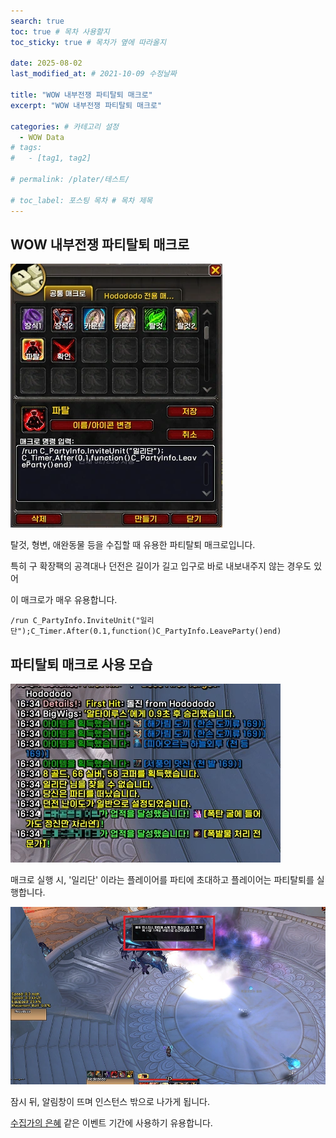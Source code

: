 ```yaml
---
search: true
toc: true # 목차 사용할지
toc_sticky: true # 목차가 옆에 따라올지

date: 2025-08-02
last_modified_at: # 2021-10-09 수정날짜

title: "WOW 내부전쟁 파티탈퇴 매크로"
excerpt: "WOW 내부전쟁 파티탈퇴 매크로"

categories: # 카테고리 설정
  - WOW Data
# tags:
#   - [tag1, tag2]

# permalink: /plater/테스트/

# toc_label: 포스팅 목차 # 목차 제목
---
```


## WOW 내부전쟁 파티탈퇴 매크로

![이미지 설명](/assets/img/wow/wowdata/partyleave/1.webp)

탈것, 형변, 애완동물 등을 수집할 때 유용한 파티탈퇴 매크로입니다.  

특히 구 확장팩의 공격대나 던전은 길이가 길고 입구로 바로 내보내주지 않는 경우도 있어

이 매크로가 매우 유용합니다.

```  
/run C_PartyInfo.InviteUnit("일리단");C_Timer.After(0.1,function()C_PartyInfo.LeaveParty()end)
```  

## 파티탈퇴 매크로 사용 모습

![이미지 설명](/assets/img/wow/wowdata/partyleave/2.webp)

매크로 실행 시, '일리단' 이라는 플레이어를 파티에 초대하고 플레이어는 파티탈퇴를 실행합니다.

![이미지 설명](/assets/img/wow/wowdata/partyleave/3.webp)

잠시 뒤, 알림창이 뜨며 인스턴스 밖으로 나가게 됩니다.

[수집가의 은혜](https://www.wowhead.com/ko/guide/world-events/collectors-bounty-guide-mounts-rewards) 같은 이벤트 기간에 사용하기 유용합니다.